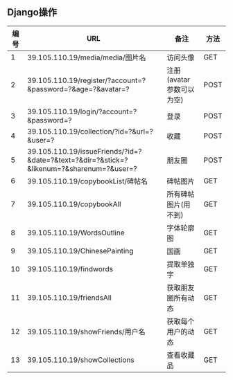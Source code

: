 ## Django操作

| 编号 | URL                                                          | 备注                     | 方法 |
| ---- | ------------------------------------------------------------ | ------------------------ | ---- |
| 1    | 39.105.110.19/media/media/图片名                             | 访问头像                 | GET  |
| 2    | 39.105.110.19/register/?account=?&password=?&age=?&avatar=?  | 注册(avatar参数可以为空) | POST |
| 3    | 39.105.110.19/login/?account=?&password=?                    | 登录                     | POST |
| 4    | 39.105.110.19/collection/?id=?&url=?&user=?                  | 收藏                     | POST |
| 5    | 39.105.110.19/issueFriends/?id=?&date=?&text=?&dir=?&stick=?&likenum=?&sharenum=?&user=? | 朋友圈                   | POST |
| 6    | 39.105.110.19/copybookList/碑帖名                            | 碑帖图片                 | GET  |
| 7    | 39.105.110.19/copybookAll                                    | 所有碑帖图片(用不到)     | GET  |
| 8    | 39.105.110.19/WordsOutline                                   | 字体轮廓图               | GET  |
| 9    | 39.105.110.19/ChinesePainting                                | 国画                     | GET  |
| 10   | 39.105.110.19/findwords                                      | 提取单独字               | GET  |
| 11   | 39.105.110.19/friendsAll                                     | 获取朋友圈所有动态       | GET  |
| 12   | 39.105.110.19/showFriends/用户名                             | 获取每个用户的动态       | GET  |
| 13   | 39.105.110.19/showCollections                                | 查看收藏品               | GET  |

